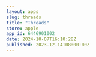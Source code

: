 ```yaml
---
layout: apps
slug: threads
title: "Threads"
store: apple
app_id: 6446901002
date: 2024-10-07T16:10:28Z
published: 2023-12-14T08:00:00Z
---
```

